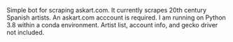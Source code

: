 Simple bot for scraping askart.com. It currently scrapes 20th century Spanish artists. An askart.com acccount is required. I am running on Python 3.8 within a conda environment. Artist list, account info, and gecko driver not included.
